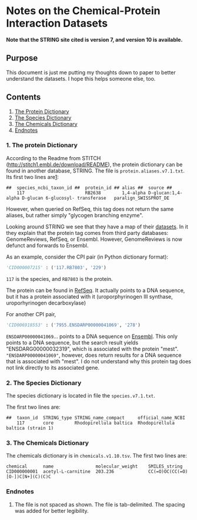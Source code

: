 Notes on the Chemical-Protein Interaction Datasets
==================================================

**Note that the STRING site cited is version 7, and version 10 is available.**

## Purpose

This document is just me putting my thoughts down to paper to better understand the datasets. I hope this helps someone else, too.

## Contents

1. [The Protein Dictionary](#ProteinDic)
2. [The Species Dictionary](#SpeciesDic)
3. [The Chemicals Dictionary](#ChemicalsDic)
4. [Endnotes](#Endnotes)

### <a name="ProteinDic"></a> 1. The protein Dictionary

According to the Readme from STITCH (http://stitch1.embl.de/download/README), the protein dictionary can be found in another database, STRING. The file is `protein.aliases.v7.1.txt`. Its first two lines are[1](#note1):

```
##  species_ncbi_taxon_id ##  protein_id ## alias ##  source ##
    117                       RB2638        1,4-alpha D-glucan:1,4-alpha D-glucan 6-glucosyl- transferase	paralign_SWISSPROT_DE
```

However, when queried on RefSeq, this tag does not return the same aliases, but rather simply "glycogen branching enzyme".

Looking around STRING we see that they have a map of their [datasets](http://string71.embl.de/newstring_download/database.schema.v7.1.pdf). In it they explain that the protein tag comes from third party databases: GenomeReviews, RefSeq, or Ensembl. However, GenomeReviews is now defunct and forwards to Ensembl.

As an example, consider the CPI pair (in Python dictionary format):

```python
'CID000007215' : ('117.RB7803', '229')
```

`117` is the species, and `RB7803` is the protein.

The protein can be found in [RefSeq](https://www.ncbi.nlm.nih.gov). It actually points to a DNA sequence, but it has a protein associated with it (uroporphyrinogen III synthase, uroporhyrinogen decarboxylase)

For another CPI pair,
```python
'CID006918553' : ('7955.ENSDARP00000041069', '278')
```

`ENSDARP00000041069`... points to a DNA sequence on [Ensembl](http://useast.ensembl.org). This only points to a DNA sequence, but the search result yields "ENSDARG00000032319", which is associated with the protein "mest". `"ENSDARP00000041069"`, however, does return results for a DNA sequence that is associated with "mest". I do not understand why this protein tag does not link directly to its associated gene.

### <a name="SpeciesDic"></a>2. The Species Dictionary

The species dictionary is located in file the `species.v7.1.txt`.

The first two lines are:

```
##  taxon_id  STRING_type STRING_name_compact     official_name_NCBI
    117       core        Rhodopirellula baltica  Rhodopirellula baltica (strain 1)
```

### <a name="ChemicalsDic"></a>3. The Chemicals Dictionary

The chemicals dictionary is in `chemicals.v1.10.tsv`. The first two lines are:

```
chemical      name                molecular_weight    SMILES_string
CID000000001  acetyl-L-carnitine  203.236             CC(=O)OC(CC(=O)[O-])C[N+](C)(C)C
```
### <a name="Endnotes"></a>Endnotes

1. <a name="noteFileLegibility"></a> The file is not spaced as shown. The file is tab-delimited. The spacing was added for better legibility.
